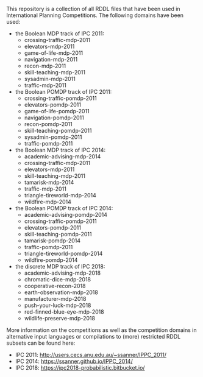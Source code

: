 This repository is a collection of all RDDL files that have been used in
International Planning Competitions. The following domains have been
used:

 * the Boolean MDP track of IPC 2011:
   - crossing-traffic-mdp-2011
   - elevators-mdp-2011
   - game-of-life-mdp-2011
   - navigation-mdp-2011
   - recon-mdp-2011
   - skill-teaching-mdp-2011
   - sysadmin-mdp-2011
   - traffic-mdp-2011
 * the Boolean POMDP track of IPC 2011:
   - crossing-traffic-pomdp-2011
   - elevators-pomdp-2011
   - game-of-life-pomdp-2011
   - navigation-pomdp-2011
   - recon-pomdp-2011
   - skill-teaching-pomdp-2011
   - sysadmin-pomdp-2011
   - traffic-pomdp-2011
 * the Boolean MDP track of IPC 2014:
   - academic-advising-mdp-2014
   - crossing-traffic-mdp-2011
   - elevators-mdp-2011
   - skill-teaching-mdp-2011
   - tamarisk-mdp-2014
   - traffic-mdp-2011
   - triangle-tireworld-mdp-2014
   - wildfire-mdp-2014
 * the Boolean POMDP track of IPC 2014:
   - academic-advising-pomdp-2014
   - crossing-traffic-pomdp-2011
   - elevators-pomdp-2011
   - skill-teaching-pomdp-2011
   - tamarisk-pomdp-2014
   - traffic-pomdp-2011
   - triangle-tireworld-pomdp-2014
   - wildfire-pomdp-2014
 * the discrete MDP track of IPC 2018:
   - academic-advising-mdp-2018
   - chromatic-dice-mdp-2018
   - cooperative-recon-2018
   - earth-observation-mdp-2018
   - manufacturer-mdp-2018
   - push-your-luck-mdp-2018
   - red-finned-blue-eye-mdp-2018
   - wildlife-preserve-mdp-2018


More information on the competitions as well as the competition domains
in alternative input languages or compilations to (more) restricted RDDL
subsets can be found here:

 * IPC 2011: http://users.cecs.anu.edu.au/~ssanner/IPPC_2011/
 * IPC 2014: https://ssanner.github.io/IPPC_2014/
 * IPC 2018: https://ipc2018-probabilistic.bitbucket.io/

